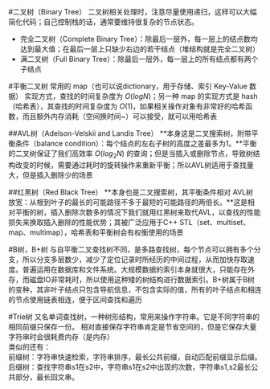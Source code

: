 #二叉树（Binary Tree）
二叉树相关处理时，注意尽量使用递归，这样可以大幅简化代码；自己控制栈的话，通常要维持很复杂的节点状态。  
- 完全二叉树（Complete Binary Tree）：除最后一层外，每一层上的结点数均达到最大值；在最后一层上只缺少右边的若干结点（堆结构就是完全二叉树）  
- 满二叉树（Full Binary Tree）：除最后一层外，每一层上的所有结点都有两个子结点

#平衡二叉树
常用的 map（也可以说dictionary，用于存储、索引 Key-Value 数据） 实现方式，查找的时间复杂度为 $O(logN)$；另一种 map 的实现方式是 hash（哈希表），其查找的时间复杂度为 $O(1)$，如果相关操作对象有非常好的哈希函数，而且额外内存消耗（空间换时间~）可以接受，就可以用哈希表

##AVL树（Adelson-Velskii and Landis Tree）
**本身这是二叉搜索树，附带平衡条件（balance condition）：每个结点的左右子树的高度之差最多为1。**平衡的二叉树保证了我们高效率 $O(log_2N)$ 的查询；但是当插入或删除节点，导致树结构改变的时候，需要通过耗时的旋转操作来重新平衡；所以AVL树适用于查找量大，但是插入删除少的场景

##红黑树（Red Black Tree）
**本身也是二叉搜索树，其平衡条件相对 AVL树 放宽：从根到叶子的最长的可能路径不多于最短的可能路径的两倍长。**这是相对平衡的树，插入删除次数多的情况下我们就用红黑树来取代AVL，以查找的性能损失来换取插入删除的性能优势；其被广泛应用于C++ STL（set、multiset、map、multimap），哈希表和平衡树会有权衡使用的场景

#B树，B+树
与自平衡二叉查找树不同，是多路查找树，每个节点可以拥有多个分支，所以分支多层数少，减少了定位记录时所经历的中间过程，从而加快存取速度。普遍运用在数据库和文件系统。大规模数据的索引本身就很大，只能存在外存，而磁盘IO非常耗时，所以使用这种矮的树结构进行数据索引。B+树属于B树的变种，其非叶子结点只包含导航信息，不包含实际的值，所有的叶子结点和相连的节点使用链表相连，便于区间查找和遍历

#Trie树
又名单词查找树，一种树形结构，常用来操作字符串。它是不同字符串的相同前缀只保存一份。
相对直接保存字符串肯定是节省空间的，但是它保存大量字符串时会很耗费内存（是内存）  
类似的还有：  
前缀树：字符串快速检索，字符串排序，最长公共前缀，自动匹配前缀显示后缀。  
后缀树：查找字符串s1在s2中，字符串s1在s2中出现的次数，字符串s1,s2最长公共部分，最长回文串。

